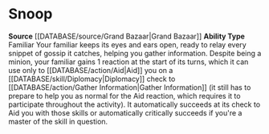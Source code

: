 ﻿---
ability_type: Familiar
id: '66'
name: Snoop
rarity: Common
source: '[[DATABASE/source/Grand Bazaar|Grand Bazaar]]'
type: Familiar Ability

---
# Snoop

**Source** [[DATABASE/source/Grand Bazaar|Grand Bazaar]]
**Ability Type** Familiar
Your familiar keeps its eyes and ears open, ready to relay every snippet of gossip it catches, helping you gather information. Despite being a minion, your familiar gains 1 reaction at the start of its turns, which it can use only to [[DATABASE/action/Aid|Aid]] you on a [[DATABASE/skill/Diplomacy|Diplomacy]] check to [[DATABASE/action/Gather Information|Gather Information]] (it still has to prepare to help you as normal for the Aid reaction, which requires it to participate throughout the activity). It automatically succeeds at its check to Aid you with those skills or automatically critically succeeds if you're a master of the skill in question.